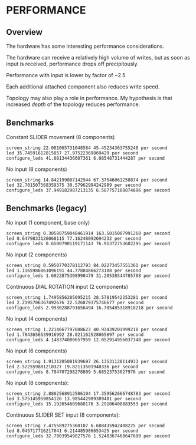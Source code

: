 # PERFORMANCE

## Overview

The hardware has some interesting performance considerations.

The hardware can receive a relatively high volume of writes, but as
soon as input is received, performance drops off precipitously.

Performance with input is lower by factor of ~2.5.

Each additional attached component also reduces write speed.

Topology may also play a role in performance. My hypothesis is
that increased *depth* of the topology reduces performance.

## Benchmarks

Constant SLIDER movement (8 components)

```
screen_string 22.001065731048584 45.45234363755248 per second
led 35.74591612815857 27.97522369869429 per second
configure_leds 41.08134436607361 6.08548731444287 per second
```

No input (8 components)

```
screen_string 14.842199087142944 67.37546061258874 per second
led 32.701507568359375 30.57962994242989 per second
configure_leds 37.949182987213135 6.587757108874696 per second
```

## Benchmarks (legacy)

No input (1 component, base only)

```
screen_string 0.30580759048461914 163.5015007991268 per second
led 0.6479833126068115 77.16248092694232 per second
configure_leds 0.6500790119171143 76.91372753682295 per second
```

No input (2 components)

```
screen_string 0.5950770378112793 84.02273457551361 per second
led 1.1165986061096191 44.77884866273188 per second
configure_leds 1.6022875308990479 31.20538544785708 per second
```

Continuous DIAL ROTATION input (2 components)

```
screen_string 1.7495856285095215 28.57819542253281 per second
led 2.2195706367492676 22.526879375746677 per second
configure_leds 2.9930288791656494 16.705485318918218 per second
```

No input (4 components)

```
screen_string 1.2214667797088623 40.93439201999218 per second
led 1.7843656539916992 28.021162528065897 per second
configure_leds 4.148374080657959 12.052914956037348 per second
```

No input (6 components)

```
screen_string 1.9131205081939697 26.13531128114933 per second
led 2.522559881210327 19.82113501940336 per second
configure_leds 8.794707298278809 5.68523753027976 per second
```

No input (8 components):

```
screen_string 2.8802568912506104 17.359562666748783 per second
led 3.575145959854126 13.985442989309481 per second
configure_leds 15.192654609680176 3.29106408883553 per second
```

Continuous SLIDER SET input (8 components):

```
screen_string 7.475589275360107 6.688435942408225 per second
led 8.045717716217041 6.214485986653425 per second
configure_leds 32.79039549827576 1.5248367468647699 per second
```
